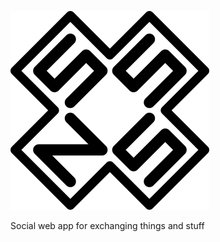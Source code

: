 ![](https://raw.githubusercontent.com/DenisSalem/SansSouNiSouci/master/doc/logo.png "")

Social web app for exchanging things and stuff
